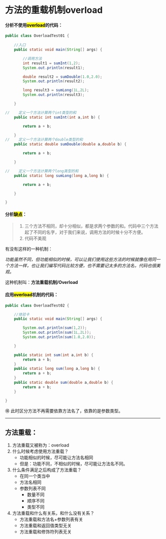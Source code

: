 # 方法的重载机制overload

#### 分析不使用<mark>overload</mark>的代码：

````java
public class OverloadTest01 {
	
    //入口
    public static void main(String[] args) {

        //调用方法
        int result1 = sumInt(1,2);
        System.out.println(result1);

        double result2 = sumDouble(1.0,2.0);
        System.out.println(result2);

        long result3 = sumLong(1L,2L);
        System.out.println(result3);

    }

//    定义一个方法计算两个int类型的和
    public static int sumInt(int a,int b) {

        return a + b;

    }
//    定义一个方法计算两个double类型的和
    public static double sumDouble(double a,double b) {

        return a + b;

    }

//    定义一个方法计算两个long类型的和
    public static long sumLong(long a,long b) {

        return a + b;

    }

}
````

#### 分析<mark>缺点</mark>：

> 1. 三个方法不相同，却十分相似，都是求两个参数的和。代码中三个方法起了不同的名字，对于我们来说，调用方法的时候十分不方便。
> 2. 代码不美观

有没有这样的一种机制：

​			*功能虽然不同，但功能相似的时候，可以让我们使用这些方法的时候就像在用同一个方法一样，也让我们编写代码比较方便，也不需要记太多的方法名，代码也很美观。*

这种机制叫：**方法重载机制/Overload**

#### 应用<mark>overload</mark>机制的代码：

````java
public class OverloadTest02 {

    //体验卡
    public static void main(String[] args) {

        System.out.println(sum(1,2));
        System.out.println(sum(1L,2L));
        System.out.println(sum(1.0,2.0));

    }

    public static int sum(int a,int b) {
        return a + b;
    }
    public static long sum(long a,long b) {
        return a + b;
    }
    public static double sum(double a,double b) {
        return a + b;
    }

}
````

:ideograph_advantage: 此时区分方法不再需要依靠方法名了，依靠的是参数类型。

---

## 方法重载：

1. 方法重载又被称为：overload
2. 什么时候考虑使用方法重载？
   - 功能相似的时候，尽可能让方法名相同
   - 但是：功能不同，不相似的时候，尽可能让方法名不同。
3. 什么条件满足之后构成了方法重载？
   - 在同一个类当中
   - 方法名相同
   - 参数列表不同
     - 数量不同
     - 顺序不同
     - 类型不同
4. 方法重载和什么有关系，和什么没有关系？
   - 方法重载和方法名+参数列表有关
   - 方法重载和返回值类型无关
   - 方法重载和修饰符列表无关  